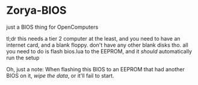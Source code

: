 # Zorya-BIOS
just a BIOS thing for OpenComputers

tl;dr this needs a tier 2 computer at the least, and you need to have an internet card, and a blank floppy. don't have any other blank disks tho.
all you need to do is flash bios.lua to the EEPROM, and it *should* automatically run the setup

Oh, just a note: When flashing this BIOS to an EEPROM that had another BIOS on it, *wipe the data*, or it'll fail to start.
